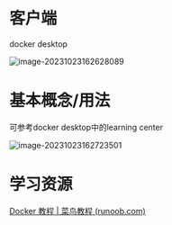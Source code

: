 # 客户端

docker desktop

![image-20231023162628089](https://s2.loli.net/2023/10/23/kBYyWiFrZHRmSDG.png)

# 基本概念/用法

可参考docker desktop中的learning center

![image-20231023162723501](https://s2.loli.net/2023/10/23/EtVwLUFDBl51WmZ.png)

# 学习资源

[Docker 教程 | 菜鸟教程 (runoob.com)](https://www.runoob.com/docker/docker-tutorial.html)